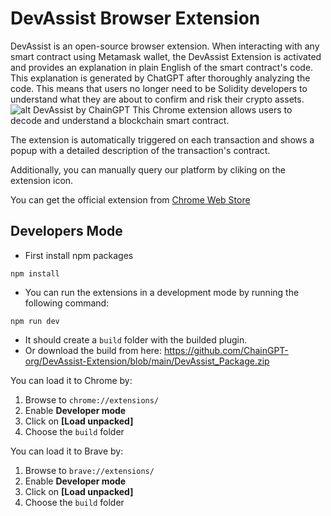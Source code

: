 # DevAssist Browser Extension

DevAssist is an open-source browser extension. When interacting with any smart contract using Metamask wallet, the DevAssist Extension is activated and provides an explanation in plain English of the smart contract's code. This explanation is generated by ChatGPT after thoroughly analyzing the code. This means that users no longer need to be Solidity developers to understand what they are about to confirm and risk their crypto assets.
![alt DevAssist by ChainGPT](https://files.gitbook.com/v0/b/gitbook-x-prod.appspot.com/o/spaces%2FitZP4d2R7tNhEVkUrPpA%2Fuploads%2F5gkBMMmWy48tstGmxinM%2FDevAssist%20Screenshots.png?alt=media&token=0fc28551-3023-4c66-bdc6-3af8e87c993a)
This Chrome extension allows users to decode and understand a blockchain smart contract.

The extension is automatically triggered on each transaction and shows a popup with a detailed description of the transaction's contract.

Additionally, you can manually query our platform by cliking on the extension icon.

You can get the official extension from [Chrome Web Store](https://chrome.google.com/webstore/category/extensions)

## Developers Mode

- First install npm packages

```
npm install
```

- You can run the extensions in a development mode by running the following command:

```
npm run dev
```

- It should create a `build` folder with the builded plugin.
- Or download the build from here: https://github.com/ChainGPT-org/DevAssist-Extension/blob/main/DevAssist_Package.zip

You can load it to Chrome by:

1. Browse to `chrome://extensions/`
2. Enable **Developer mode**
3. Click on **[Load unpacked]**
4. Choose the `build` folder

You can load it to Brave by:

1. Browse to `brave://extensions/`
2. Enable **Developer mode**
3. Click on **[Load unpacked]**
4. Choose the `build` folder
